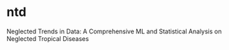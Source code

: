 # ntd
Neglected Trends in Data: A Comprehensive ML and Statistical Analysis on Neglected Tropical Diseases
